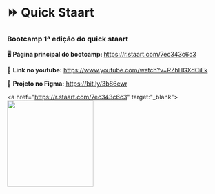 # ⏩ Quick Staart

<h3> Bootcamp 1ª edição do quick staart</h3>

🖥 <b>Página principal do bootcamp: </b> https://r.staart.com/7ec343c6c3

🎥 <b>Link no youtube:</b> https://www.youtube.com/watch?v=RZhHGXdCiEk

🎨 <b>Projeto no Figma:</b> https://bit.ly/3b86ewr

<a href="https://r.staart.com/7ec343c6c3" target:"_blank"><img src="https://cdn.discordapp.com/attachments/929069726372597815/1001289053934731354/logo_2.png" width="200px"></a>
